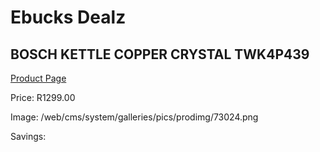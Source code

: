 
# Ebucks Dealz
## BOSCH KETTLE COPPER CRYSTAL TWK4P439
[Product Page](https://www.ebucks.com/web/shop/productSelected.do?prodId=1149052743&catId=704985963)

Price: R1299.00

Image: /web/cms/system/galleries/pics/prodimg/73024.png

Savings: 


	